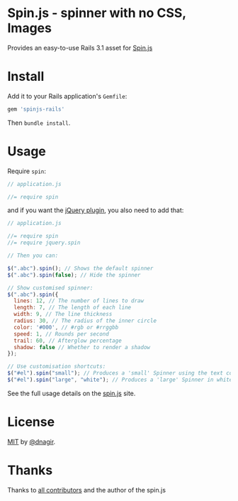 # Spin.js - spinner with no CSS, Images

Provides an easy-to-use Rails 3.1 asset for [Spin.js](http://fgnass.github.com/spin.js/)

# Install

Add it to your Rails application's `Gemfile`:

```ruby
gem 'spinjs-rails'
```

Then `bundle install`.


# Usage

Require `spin`:


```javascript
// application.js

//= require spin
```

and if you want the [jQuery plugin](https://gist.github.com/1290439/), you also need to add that:

```javascript
// application.js

//= require spin
//= require jquery.spin

// Then you can:

$(".abc").spin(); // Shows the default spinner
$(".abc").spin(false); // Hide the spinner

// Show customised spinner:
$(".abc").spin({
  lines: 12, // The number of lines to draw
  length: 7, // The length of each line
  width: 9, // The line thickness
  radius: 30, // The radius of the inner circle
  color: '#000', // #rgb or #rrggbb
  speed: 1, // Rounds per second
  trail: 60, // Afterglow percentage
  shadow: false // Whether to render a shadow
});

// Use customisation shortcuts:
$("#el").spin("small"); // Produces a 'small' Spinner using the text color of #el.
$("#el").spin("large", "white"); // Produces a 'large' Spinner in white (or any valid CSS color).
```

See the full usage details on the [spin.js](http://fgnass.github.com/spin.js/) site.


# License

[MIT](http://www.opensource.org/licenses/mit-license.php) by [@dnagir](https://twitter.com/dnagir).


# Thanks

Thanks to [all contributors](https://github.com/dnagir/spinjs-rails/graphs/contributors) and the author of the spin.js
